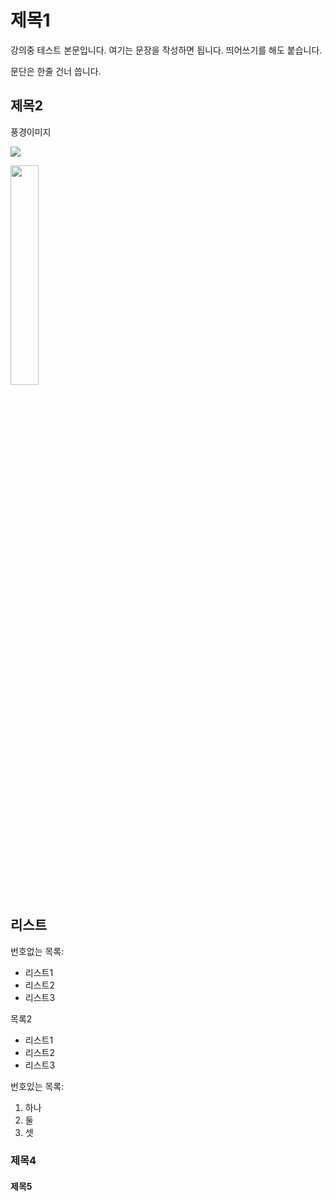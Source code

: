 # 제목1

강의중 테스트 본문입니다. 여기는 문장을 작성하면 됩니다.
띄어쓰기를 해도 붙습니다.

문단은 한줄 건너 씁니다.

## 제목2

풍경이미지

![](https://imgnews.pstatic.net/image/001/2021/05/12/PYH2021051214430001300_P4_20210512145412942.jpg?type=w647)

<img src="https://imgnews.pstatic.net/image/001/2021/05/12/PYH2021051214430001300_P4_20210512145412942.jpg?type=w647" width="30%">

## 리스트

번호없는 목록:
  - 리스트1
  - 리스트2
  - 리스트3

목록2
  + 리스트1
  + 리스트2
  + 리스트3

번호있는 목록:
  1. 하나
  2. 둘
  3. 셋


### 제목4

#### 제목5
